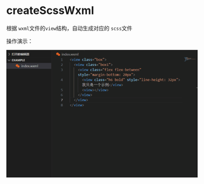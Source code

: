 # createScssWxml

根据 `wxml`文件的`view`结构，自动生成对应的 `scss`文件

操作演示：

![img](https://github.com/pandaSeven/createScssWxml/raw/master/./asset/example.gif)
